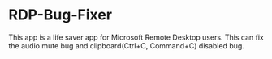 # RDP-Bug-Fixer
This app is a life saver app for Microsoft Remote Desktop users. This can fix the audio mute bug and clipboard(Ctrl+C, Command+C) disabled bug.
